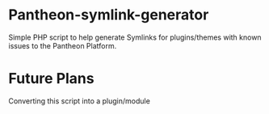 # Pantheon-symlink-generator
Simple PHP script to help generate Symlinks for plugins/themes with known issues to the Pantheon Platform.

# Future Plans
Converting this script into a plugin/module
